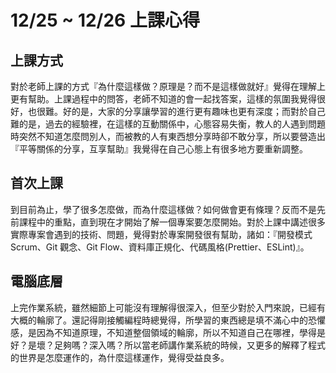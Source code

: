 12/25 ~ 12/26 上課心得
===

## 上課方式

對於老師上課的方式『為什麼這樣做？原理是？而不是這樣做就好』覺得在理解上更有幫助。上課過程中的問答，老師不知道的會一起找答案，這樣的氛圍我覺得很好，也很難。好的是，大家的分享讓學習的進行更有趣味也更有深度；而對於自己難的是，過去的經驗裡，在這樣的互動關係中，心態容易失衡，教人的人遇到問題時突然不知道怎麼問別人，而被教的人有東西想分享時卻不敢分享，所以要營造出『平等關係的分享，互享幫助』我覺得在自己心態上有很多地方要重新調整。

## 首次上課

到目前為止，學了很多怎麼做，而為什麼這樣做？如何做會更有條理？反而不是先前課程中的重點，直到現在才開始了解一個專案要怎麼開始。對於上課中講述很多實際專案會遇到的技術、問題，覺得對於專案開發很有幫助，諸如：『開發模式 Scrum、Git 觀念、Git Flow、資料庫正規化、代碼風格(Prettier、ESLint)』。

## 電腦底層

上完作業系統，雖然細節上可能沒有理解得很深入，但至少對於入門來說，已經有大概的輪廓了。還記得剛接觸編程時總覺得，所學習的東西總是填不滿心中的恐懼感，是因為不知道原理，不知道整個領域的輪廓，所以不知道自己在哪裡，學得是好？是壞？足夠嗎？深入嗎？所以當老師講作業系統的時候，又更多的解釋了程式的世界是怎麼運作的，為什麼這樣運作，覺得受益良多。